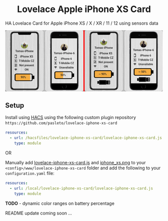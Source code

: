 <h1 align="center">
    Lovelace Apple iPhone XS Card
</h1>

HA Lovelace Card for Apple iPhone XS / X / XR / 11 / 12 using sensors data


<p align="center">
    <img src="https://raw.githubusercontent.com/pasleto/lovelace-iphone-xs-card/master/example/card_example.png" alt="Example"/>
</p>

## Setup

Install using [HACS][hacs] using the following custom plugin repository ```https://github.com/pasleto/lovelace-iphone-xs-card```
```yaml
resources:
  - url: /hacsfiles/lovelace-iphone-xs-card/lovelace-iphone-xs-card.js
    type: module
```

OR 

Manually add [lovelace-iphone-xs-card.js] and [iphone_xs.png]
to your `<config>/www/lovelace-iphone-xs-card` folder and add the following to your `configuration.yaml` file:
```yaml
resources:
  - url: /local/lovelace-iphone-xs-card/lovelace-iphone-xs-card.js
    type: module
```



**TODO** - dynamic color ranges on battery percentage

README update coming soon ...



[hacs]: https://github.com/custom-components/hacs
[lovelace-iphone-xs-card.js]: https://raw.githubusercontent.com/pasleto/lovelace-iphone-xs-card/master/dist/lovelace-iphone-xs-card.js
[iphone_xs.png]: https://raw.githubusercontent.com/pasleto/lovelace-iphone-xs-card/master/dist/iphone_xs.png
